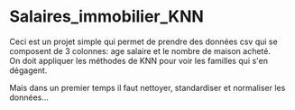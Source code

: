 # Salaires_immobilier_KNN
Ceci est un projet simple qui permet de prendre des données csv qui se composent de 3 colonnes: age salaire et le nombre de maison acheté.  
On doit appliquer les méthodes de KNN pour voir les familles qui s'en dégagent. 

Mais dans un premier temps il faut nettoyer, standardiser et normaliser les données... 
